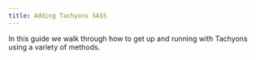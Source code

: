 ```yaml
---
title: Adding Tachyons SASS
---
```


In this guide we walk through how to get up and running with Tachyons using a variety of methods.